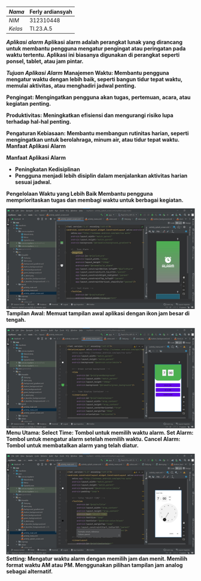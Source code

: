 

| *Nama*  | Ferly ardiansyah |
|---------|-------------------|
| *NIM*   | 312310448        |
| *Kelas* | TI.23.A.5        |



<b>*Aplikasi alarm*<b>
Aplikasi alarm adalah perangkat lunak yang dirancang untuk membantu pengguna mengatur pengingat atau peringatan pada waktu tertentu. Aplikasi ini biasanya digunakan di perangkat seperti ponsel, tablet, atau jam pintar.

*Tujuan Aplikasi Alarm*
Manajemen Waktu:      Membantu pengguna mengatur waktu dengan lebih baik, seperti bangun tidur tepat waktu, memulai aktivitas, atau menghadiri jadwal penting.

Pengingat:            Mengingatkan pengguna akan tugas, pertemuan, acara, atau kegiatan penting.

Produktivitas:        Meningkatkan efisiensi dan mengurangi risiko lupa terhadap hal-hal penting.

Pengaturan Kebiasaan: Membantu membangun rutinitas harian, seperti mengingatkan untuk berolahraga, minum air, atau tidur tepat waktu.
                      Manfaat Aplikasi Alarm

Manfaat Aplikasi Alarm
- Peningkatan Kedisiplinan
- Pengguna menjadi lebih disiplin dalam menjalankan aktivitas harian sesuai jadwal.

Pengelolaan Waktu yang Lebih Baik
Membantu pengguna memprioritaskan tugas dan membagi waktu untuk berbagai kegiatan.

![alttext](Screenshot-1.jpeg)
Tampilan Awal: Memuat tampilan awal aplikasi dengan ikon jam besar di tengah.

![alttext](Screenshot-2.jpeg)
Menu Utama:
Select Time: Tombol untuk memilih waktu alarm.
Set Alarm: Tombol untuk mengatur alarm setelah memilih waktu.
Cancel Alarm: Tombol untuk membatalkan alarm yang telah diatur.

![alttext](Screenshot-3.jpeg)
Setting:
Mengatur waktu alarm dengan memilih jam dan menit.
Memilih format waktu AM atau PM.
Menggunakan pilihan tampilan jam analog sebagai alternatif.
